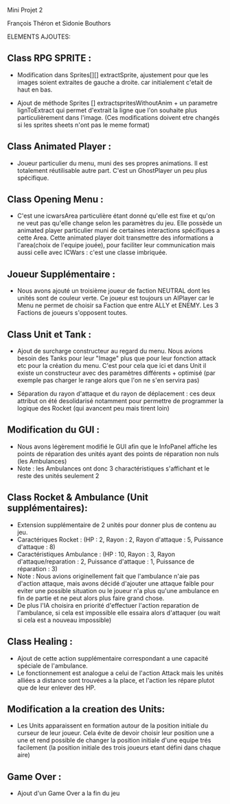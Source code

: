 Mini Projet 2

François Théron et Sidonie Bouthors

ELEMENTS AJOUTES:

Class RPG SPRITE :
-
- Modification dans Sprites[][] extractSprite, ajustement pour que les images soient extraites de gauche a droite.
  car initialement c'etait de haut en bas.

- Ajout de méthode Sprites [] extractspritesWithoutAnim + un parametre lignToExtract qui permet d'extrait la ligne que l'on souhaite plus particulièrement dans l'image.
  (Ces modifications doivent etre changés si les sprites sheets n'ont pas le meme format)

Class Animated Player :
-
- Joueur particulier du menu, muni des ses propres animations. Il est totalement réutilisable autre part. C'est un GhostPlayer un peu plus spécifique.

Class Opening Menu :
-
- C'est une icwarsArea particulière étant donné qu'elle est fixe et qu'on ne veut pas qu'elle change selon les paramètres du jeu.
  Elle possède un animated player particulier muni de certaines interactions spécifiques a cette Area. Cette animated player doit transmettre des
  informations a l'area(choix de l'equipe jouée), pour faciliter leur communication mais aussi celle avec ICWars : c'est une classe imbriquée.

Joueur Supplémentaire :
-
- Nous avons ajouté un troisième joueur de faction NEUTRAL dont les unités sont de couleur verte. Ce joueur est toujours un AIPlayer car le Menu ne permet de choisir sa Faction que entre ALLY et ENEMY. Les 3 Factions de joueurs s'opposent toutes.

Class Unit et Tank :
-
- Ajout de surcharge constructeur au regard du menu. Nous avions besoin des Tanks pour leur "Image" plus que pour leur fonction attack etc pour la création du menu.
  C'est pour cela que ici et dans Unit il existe un constructeur avec des paramètres différents + optimisé (par exemple pas charger le range alors que l'on ne s'en servira pas)

- Séparation du rayon d'attaque et du rayon de déplacement : ces deux attribut on été desolidarisé notamment pour permettre de programmer la logique des Rocket (qui avancent peu mais tirent loin)

Modification du GUI :
-
- Nous avons légèrement modifié le GUI afin que le InfoPanel affiche les points de réparation des unités ayant des points de réparation non nuls (les Ambulances)
- Note : les Ambulances ont donc 3 charactéristiques s'affichant et le reste des unités seulement 2

Class Rocket & Ambulance (Unit supplémentaires):
-
- Extension supplémentaire de 2 unités pour donner plus de contenu au jeu.
- Caractériques Rocket : (HP : 2, Rayon : 2, Rayon d'attaque : 5, Puissance d'attaque : 8)
- Caractéristiques Ambulance : (HP : 10, Rayon : 3, Rayon d'attaque/reparation : 2, Puissance d'attaque : 1, Puissance de réparation : 3)
- Note : Nous avions originellement fait que l'ambulance n'aie pas d'action attaque, mais avons décidé d'ajouter une attaque faible pour eviter une possible situation ou le joueur n'a plus qu'une ambulance en fin de partie et ne peut alors plus faire grand chose.
- De plus l'IA choisira en priorité d'effectuer l'action reparation de l'ambulance, si cela est impossible elle essaira alors d'attaquer (ou wait si cela est a nouveau impossible)

Class Healing :
-
- Ajout de cette action supplémentaire correspondant a une capacité spéciale de l'ambulance.
- Le fonctionnement est analogue a celui de l'action Attack mais les unités alliées a distance sont trouvées a la place, et l'action les répare plutot que de leur enlever des HP.

Modification a la creation des Units:
-
- Les Units apparaissent en formation autour de la position initiale du curseur de leur joueur. Cela évite de devoir choisir leur position une a une et rend possible de changer la position initiale d'une equipe trés facilement (la position initiale des trois joueurs etant défini dans chaque aire)

Game Over :
-
- Ajout d'un Game Over a la fin du jeu



